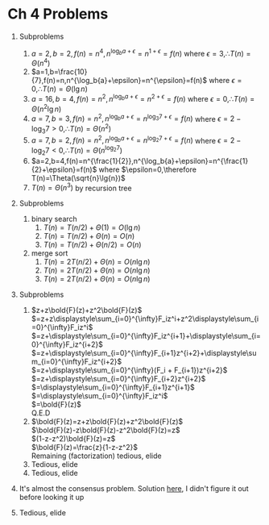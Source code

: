 # Ch 4 Problems

1. Subproblems
   1. $a=2,b=2,f(n)=n^4,n^{\log_b{a}+\epsilon}=n^{1+\epsilon}=f(n)$ where $\epsilon=3,\therefore T(n)=\Theta(n^4)$
   2. $a=1,b=\frac{10}{7},f(n)=n,n^{\log_b{a}+\epsilon}=n^{\epsilon}=f(n)$ where $\epsilon=0,\therefore T(n)=\Theta(\lg{n})$
   3. $a=16,b=4,f(n)=n^2,n^{\log_b{a}+\epsilon}=n^{2+\epsilon}=f(n)$ where $\epsilon=0,\therefore T(n)=\Theta(n^2\lg{n})$
   4. $a=7,b=3,f(n)=n^2,n^{\log_b{a}+\epsilon}=n^{\log_3{7}+\epsilon}=f(n)$ where $\epsilon=2-\log_3{7}>0,\therefore T(n)=\Theta(n^2)$
   5. $a=7,b=2,f(n)=n^2,n^{\log_b{a}+\epsilon}=n^{\log_2{7}+\epsilon}=f(n)$ where $\epsilon=2-\log_2{7}<0,\therefore T(n)=\Theta(n^{\log_2{7}})$
   6. $a=2,b=4,f(n)=n^{\frac{1}{2}},n^{\log_b{a}+\epsilon}=n^{\frac{1}{2}+\epsilon}=f(n)$ where $\epsilon=0,\therefore T(n)=\Theta(\sqrt{n}\lg{n})$
   7. $T(n)=\Theta(n^3)$ by recursion tree

2. Subproblems
   1. binary search
      1. $T(n)=T(n/2)+\Theta(1)=O(\lg{n})$
      2. $T(n)=T(n/2)+\Theta(n)=O(n)$
      3. $T(n)=T(n/2)+\Theta(n/2)=O(n)$
   2. merge sort
      1. $T(n)=2T(n/2)+\Theta(n)=O(n\lg{n})$
      2. $T(n)=2T(n/2)+\Theta(n)=O(n\lg{n})$
      3. $T(n)=2T(n/2)+\Theta(n)=O(n\lg{n})$

3. Subproblems
   1. $z+z\bold{F}(z)+z^2\bold{F}(z)$\
      $=z+z\displaystyle\sum_{i=0}^{\infty}F_iz^i+z^2\displaystyle\sum_{i=0}^{\infty}F_iz^i$\
      $=z+\displaystyle\sum_{i=0}^{\infty}F_iz^{i+1}+\displaystyle\sum_{i=0}^{\infty}F_iz^{i+2}$\
      $=z+\displaystyle\sum_{i=0}^{\infty}F_{i+1}z^{i+2}+\displaystyle\sum_{i=0}^{\infty}F_iz^{i+2}$\
      $=z+\displaystyle\sum_{i=0}^{\infty}(F_i + F_{i+1})z^{i+2}$\
      $=z+\displaystyle\sum_{i=0}^{\infty}F_{i+2}z^{i+2}$\
      $=\displaystyle\sum_{i=0}^{\infty}F_{i+1}z^{i+1}$\
      $=\displaystyle\sum_{i=0}^{\infty}F_iz^i$\
      $=\bold{F}(z)$\
      Q.E.D
   2. $\bold{F}(z)=z+z\bold{F}(z)+z^2\bold{F}(z)$\
      $\bold{F}(z)-z\bold{F}(z)-z^2\bold{F}(z)=z$\
      $(1-z-z^2)\bold{F}(z)=z$\
      $\bold{F}(z)=\frac{z}{1-z-z^2}$\
      Remaining (factorization) tedious, elide
   3. Tedious, elide
   4. Tedious, elide

4. It's almost the consensus problem. Solution [here](http://cseweb.ucsd.edu/classes/su99/cse101/sample1.pdf), I didn't figure it out before looking it up

5. Tedious, elide